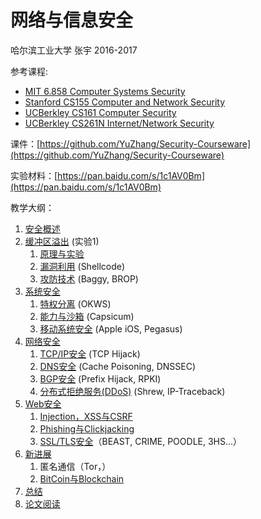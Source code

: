 # 网络与信息安全

哈尔滨工业大学 张宇 2016-2017

参考课程:

- [MIT 6.858 Computer Systems Security](http://ocw.mit.edu/courses/electrical-engineering-and-computer-science/6-858-computer-systems-security-fall-2014/index.htm)
- [Stanford CS155 Computer and Network Security](https://crypto.stanford.edu/cs155/)
- [UCBerkley CS161 Computer Security](http://inst.eecs.berkeley.edu/~cs161/fa16/)
- [UCBerkley CS261N Internet/Network Security](http://www.icir.org/vern/cs261n/)

课件：[https://github.com/YuZhang/Security-Courseware](https://github.com/YuZhang/Security-Courseware)

实验材料：[https://pan.baidu.com/s/1c1AV0Bm](https://pan.baidu.com/s/1c1AV0Bm)

教学大纲：

1. [安全概述](introduction.md)
2. [缓冲区溢出](buffer-overflow) (实验1)
	1. [原理与实验](buffer-overflow/buffer-overflow-1.md)
	2. [漏洞利用](buffer-overflow/buffer-overflow-2.md) (Shellcode)
	3. [攻防技术](buffer-overflow/buffer-overflow-3.md) (Baggy, BROP)
3. [系统安全](system-security)
	1. [特权分离](system-security/privilege-separation.md) (OKWS)
	2. [能力与沙箱](system-security/capabilities-sandbox.md) (Capsicum)
	3. [移动系统安全](system-security/ios-security.md) (Apple iOS, Pegasus)
4. [网络安全](network-security)
 	1. [TCP/IP安全](network-security/tcp-ip-sec.md) (TCP Hijack)
	2. [DNS安全](network-security/dns-sec.pptx) (Cache Poisoning, DNSSEC)
	3. [BGP安全](network-security/bgp-sec.pptx) (Prefix Hijack, RPKI)
	4. [分布式拒绝服务(DDoS)](network-security/ddos.md) (Shrew, IP-Traceback)
5. [Web安全](web-security)
	1. [Injection，XSS与CSRF](web-security/web-sec-1.md)
	2.  [Phishing与Clickjacking](web-security/web-sec-2.md)
	3.  [SSL/TLS安全](web-security/tls.md)（BEAST, CRIME, POODLE, 3HS...）
6. [新进展](application-security)
	1. 匿名通信（Tor，）
	2. [BitCoin与Blockchain](application-security/blockchain.md)
7. [总结](summary.md)
8. [论文阅读](reading.md)
